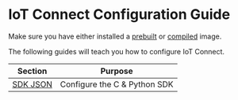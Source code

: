 # IoT Connect Configuration Guide

Make sure you have either installed a [prebuilt](../QuickStart/README.md) or [compiled](../Build/README.md) image.


The following guides will teach you how to configure IoT Connect.

| Section                   | Purpose                    |
|---------------------------|----------------------------|
| [SDK JSON](./SDK_JSON.md)| Configure the C & Python SDK |
